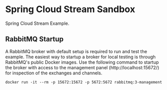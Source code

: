 # Spring Cloud Stream Sandbox
Spring Cloud Stream Example.

## RabbitMQ Startup
A RabbitMQ broker with default setup is required to run and test the example. The easiest way to startup a broker
for local testing is through RabbitMQ's public Docker images. Use the following command to startup the broker with
access to the management panel (http://localhost:15672/) for inspection of the exchanges and channels.

`docker run -it --rm -p 15672:15672 -p 5672:5672 rabbitmq:3-management`


